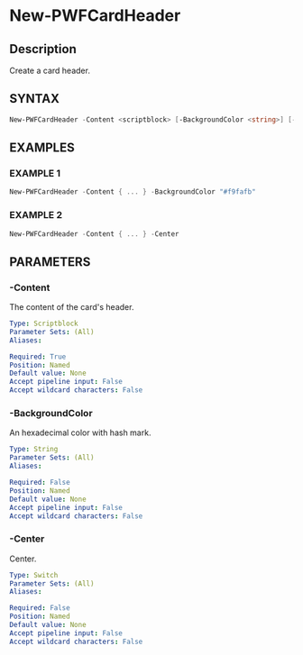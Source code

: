 # New-PWFCardHeader

## Description
Create a card header.

## SYNTAX
``` powershell
New-PWFCardHeader -Content <scriptblock> [-BackgroundColor <string>] [-Center <switch>]
```

## EXAMPLES

### EXAMPLE 1
```powershell
New-PWFCardHeader -Content { ... } -BackgroundColor "#f9fafb"
```
### EXAMPLE 2
```powershell
New-PWFCardHeader -Content { ... } -Center
```

## PARAMETERS
### -Content
The content of the card's header.
```yaml
Type: Scriptblock
Parameter Sets: (All)
Aliases:

Required: True
Position: Named
Default value: None
Accept pipeline input: False
Accept wildcard characters: False
```
### -BackgroundColor
An hexadecimal color with hash mark.
```yaml
Type: String
Parameter Sets: (All)
Aliases:

Required: False
Position: Named
Default value: None
Accept pipeline input: False
Accept wildcard characters: False
```
### -Center
Center.
```yaml
Type: Switch
Parameter Sets: (All)
Aliases:

Required: False
Position: Named
Default value: None
Accept pipeline input: False
Accept wildcard characters: False
```
